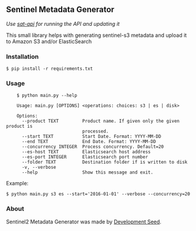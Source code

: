## Sentinel Metadata Generator

*Use [sat-api](https://github.com/sat-utils/sat-api) for running the API and updating it*

This small library helps with generating sentinel-s3 metadata and upload it to Amazon S3 and/or ElasticSearch

### Installation

    $ pip install -r requirements.txt

### Usage

```
    $ python main.py --help

    Usage: main.py [OPTIONS] <operations: choices: s3 | es | disk>

    Options:
      --product TEXT         Product name. If given only the given product is
                             processed.
      --start TEXT           Start Date. Format: YYYY-MM-DD
      --end TEXT             End Date. Format: YYYY-MM-DD
      --concurrency INTEGER  Process concurrency. Default=20
      --es-host TEXT         Elasticsearch host address
      --es-port INTEGER      Elasticsearch port number
      --folder TEXT          Destination folder if is written to disk
      -v, --verbose
      --help                 Show this message and exit.
```

Example:

    $ python main.py s3 es --start='2016-01-01' --verbose --concurrency=20

### About
Sentinel2 Metadata Generator was made by [Development Seed](http://developmentseed.org).
